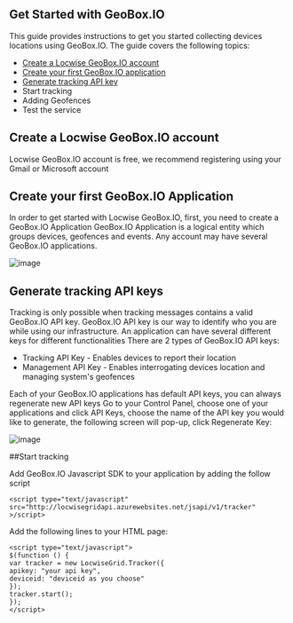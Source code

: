 Get Started with GeoBox.IO
--------------------------
This guide provides instructions to get you started collecting devices locations using GeoBox.IO. The guide covers the following topics:

* [Create a Locwise GeoBox.IO account](#Create-a-Locwise-GeoBox.IO-account)
* [Create your first GeoBox.IO application](#Create-your-first-GeoBox.IO-Application)
* [Generate tracking API key](#Generate-tracking-API-keys)
* Start tracking
* Adding Geofences
* Test the service

## Create a Locwise GeoBox.IO account <a id="Create-a-Locwise-GeoBox.IO-account"></a>
Locwise GeoBox.IO account is free, we recommend registering using your Gmail or Microsoft account
## Create your first GeoBox.IO Application <a id="Create-your-first-GeoBox.IO-Application"></a>
In order to get started with Locwise GeoBox.IO, first, you need to create a GeoBox.IO Application
GeoBox.IO Application is a logical entity which groups devices, geofences and events.
Any account may have several GeoBox.IO applications. 

![image](https://cloud.githubusercontent.com/assets/15333203/11377781/6e322598-92f0-11e5-8f37-f7059d0b07b4.png)
## Generate tracking API keys <a id="Generate-tracking-API-keys"></a>
Tracking is only possible when tracking messages contains a valid GeoBox.IO API key. 
GeoBox.IO API key is our way to identify who you are while using our infrastructure.
An application can have several different keys for different functionalities 
There are 2 types of GeoBox.IO API keys:
- Tracking API Key - Enables devices to report their location
- Management API Key - Enables interrogating devices location and managing system's geofences

Each of your GeoBox.IO applications has default API keys, you can always regenerate new API keys
Go to your Control Panel, choose one of your applications and click API Keys, choose the name of the API key you would like to generate, the following screen will pop-up, click Regenerate Key:

![image](https://cloud.githubusercontent.com/assets/15333203/11377889/1229757a-92f1-11e5-8182-5ff95da9a2c8.png)

 
##Start tracking

Add GeoBox.IO Javascript SDK to your application by adding the follow script

    <script type="text/javascript" src="http://locwisegridapi.azurewebsites.net/jsapi/v1/tracker" >/script>

Add the following lines to your HTML page:

    <script type="text/javascript">
    $(function () {
    var tracker = new LocwiseGrid.Tracker({
    apikey: "your api key",
    deviceid: "deviceid as you choose"
    });
    tracker.start();
    });
    </script>
